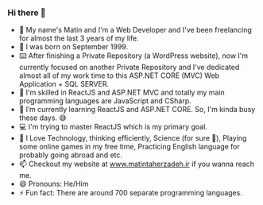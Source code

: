### Hi there 👋

- 👦 My name's Matin and I'm a Web Developer and I've been freelancing for almost the last 3 years of my life.
- 🎂 I was born on September 1999.
- ⌨️ After finishing a Private Repository (a WordPress website), now I'm currently focused on another Private Repository and I've dedicated almost all of my work time to this ASP.NET CORE (MVC) Web Application + SQL SERVER.
- 🔭 I'm skilled in ReactJS and ASP.NET MVC and totally my main programming languages are JavaScript and CSharp. 
- 🌱 I’m currently learning ReactJS and ASP.NET CORE. So, I'm kinda busy these days. 😅
- 💻 I'm trying to master ReactJS which is my primary goal.
- 🤔 I Love Technology, thinking efficiently, Science (for sure 🔭), Playing some online games in my free time, Practicing English language for probably going abroad and etc.
- 📫 Checkout my website at www.matintaherzadeh.ir if you wanna reach me.
- 😄 Pronouns: He/Him
- ⚡ Fun fact: There are around 700 separate programming languages.
